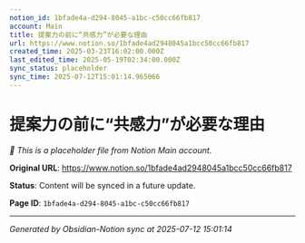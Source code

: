 ```yaml
---
notion_id: 1bfade4a-d294-8045-a1bc-c50cc66fb817
account: Main
title: 提案力の前に“共感力”が必要な理由
url: https://www.notion.so/1bfade4ad2948045a1bcc50cc66fb817
created_time: 2025-03-23T16:02:00.000Z
last_edited_time: 2025-05-19T02:34:00.000Z
sync_status: placeholder
sync_time: 2025-07-12T15:01:14.965066
---
```


# 提案力の前に“共感力”が必要な理由

*🔄 This is a placeholder file from Notion Main account.*

**Original URL**: https://www.notion.so/1bfade4ad2948045a1bcc50cc66fb817

**Status**: Content will be synced in a future update.

**Page ID**: `1bfade4a-d294-8045-a1bc-c50cc66fb817`

---

*Generated by Obsidian-Notion sync at 2025-07-12 15:01:14*
